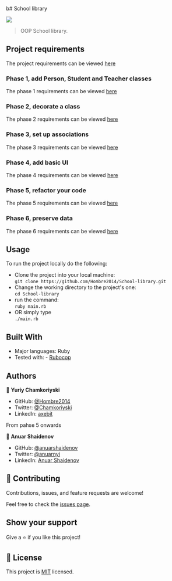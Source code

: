 b# School library

![](https://img.shields.io/badge/Microverse-blueviolet)

> OOP School library.

## Project requirements

The project requirements can be viewed [here](https://github.com/microverseinc/curriculum-ruby/blob/main/oop/sneak_peek.md)

### Phase 1, add Person, Student and Teacher classes

The phase 1 requirements can be viewed [here](https://github.com/microverseinc/curriculum-ruby/blob/main/oop/school_library_people.md)

### Phase 2, decorate a class

The phase 2 requirements can be viewed [here](https://github.com/microverseinc/curriculum-ruby/blob/main/oop/school_library_decorator_v2.md)

### Phase 3, set up associations

The phase 3 requirements can be viewed [here](https://github.com/microverseinc/curriculum-ruby/blob/main/oop/school_library_associations.md)

### Phase 4, add basic UI

The phase 4 requirements can be viewed [here](https://github.com/microverseinc/curriculum-ruby/blob/main/oop/school_library_ui.md)

### Phase 5, refactor your code

The phase 5 requirements can be viewed [here](https://github.com/microverseinc/curriculum-ruby/blob/main/oop/school_library_refactor.md)

### Phase 6, preserve data

The phase 6 requirements can be viewed [here](https://github.com/microverseinc/curriculum-ruby/blob/main/oop/school_library_preserve_data.md)

## Usage

To run the project locally do the following:

- Clone the project into your local machine:</br>
  `git clone https://github.com/Hombre2014/School-library.git`
- Change the working directory to the project's one:</br>
  `cd School-library`
- run the command:</br>
  `ruby main.rb`</br>
- OR simply type</br>
  `./main.rb`

## Built With

- Major languages: Ruby
- Tested with: - [Rubocop](https://rubocop.org/)

## Authors

👤 **Yuriy Chamkoriyski**

- GitHub: [@Hombre2014](https://github.com/Hombre2014)
- Twitter: [@Chamkoriyski](https://twitter.com/Chamkoriyski)
- LinkedIn: [axebit](https://linkedin.com/in/axebit)

From pahse 5 onwards

👤 **Anuar Shaidenov**

- GitHub: [@anuarshaidenov](https://github.com/anuarshaidenov)
- Twitter: [@anuarnyi](https://twitter.com/anuarnyi)
- LinkedIn: [Anuar Shaidenov](https://www.linkedin.com/in/anuar-shaidenov-365a951b8/)

## 🤝 Contributing

Contributions, issues, and feature requests are welcome!

Feel free to check the [issues page](https://github.com/Hombre2014/School-library/issues).

## Show your support

Give a ⭐️ if you like this project!

## 📝 License

This project is [MIT](./license.md) licensed.
